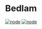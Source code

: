 # Bedlam
[![node](https://img.shields.io/node/v/gh-badges.svg)](https://nodejs.org/)
[![node](https://img.shields.io/hapi/v/gh-badges.svg)](http://hapijs.com/)
